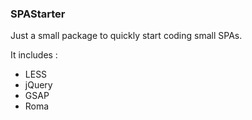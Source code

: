 ### SPAStarter

Just a small package to quickly start coding small SPAs.

It includes :
- LESS
- jQuery
- GSAP
- Roma